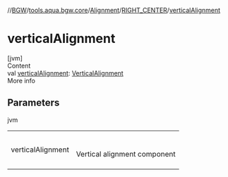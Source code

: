 //[BGW](../../../../index.md)/[tools.aqua.bgw.core](../../index.md)/[Alignment](../index.md)/[RIGHT_CENTER](index.md)/[verticalAlignment](vertical-alignment.md)



# verticalAlignment  
[jvm]  
Content  
val [verticalAlignment](vertical-alignment.md): [VerticalAlignment](../../-vertical-alignment/index.md)  
More info  


## Parameters  
  
jvm  
  
| | |
|---|---|
| <a name="tools.aqua.bgw.core/Alignment.RIGHT_CENTER/verticalAlignment/#/PointingToDeclaration/"></a>verticalAlignment| <a name="tools.aqua.bgw.core/Alignment.RIGHT_CENTER/verticalAlignment/#/PointingToDeclaration/"></a><br><br>Vertical alignment component<br><br>|
  
  



